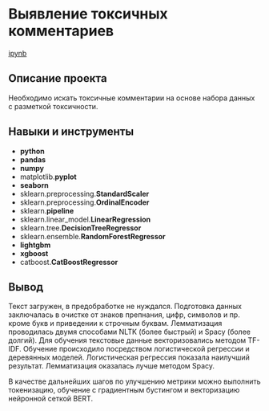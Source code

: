# Выявление токсичных комментариев

[ipynb](https://github.com/mvs834/Yandex.Practicum-RUS/blob/346d5c78d45f2053aea598555d54ae9550e64705/Car%20Price%20Prediction/Car_Price_Prediction.ipynb)

## Описание проекта

Необходимо искать токсичные комментарии на основе набора данных с разметкой токсичности.


## Навыки и инструменты

- **python**
- **pandas**
- **numpy**
- matplotlib.**pyplot**
- **seaborn**
- sklearn.preprocessing.**StandardScaler**
- sklearn.preprocessing.**OrdinalEncoder**
- sklearn.**pipeline**
- sklearn.linear_model.**LinearRegression**
- sklearn.tree.**DecisionTreeRegressor**
- sklearn.ensemble.**RandomForestRegressor**
- **lightgbm**
- **xgboost**
- catboost.**CatBoostRegressor**





## Вывод

Текст загружен, в предобработке не нуждался. Подготовка данных заключалась в очистке от знаков препнания, цифр, символов и пр. кроме букв и приведении к строчным буквам. Лемматизация проводилась двумя способами NLTK (более быстрый) и Spacy (более долгий). Для обучения текстовые данные векторизовались методом TF-IDF. Обучение происходило посредством логистической регрессии и деревянных моделей. Логистическая регрессия показала наилучший результат. Лемматизация оказалась лучше методом Spacy.

В качестве дальнейших шагов по улучшению метрики можно выполнить токенизацию, обучение с градиентным бустингом и векторизацию нейронной сеткой BERT.
